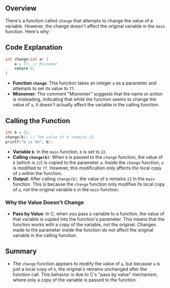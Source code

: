 ## Overview
There's a function called `change` that attempts to change the value of a variable. However, the change doesn't affect the original variable in the `main` function. Here's why:
## Code Explanation

```c
int change(int a) {
    a = 77; // Misnomer
    return 0;
}
```

- **Function `change`**: This function takes an integer `a` as a parameter and attempts to set its value to `77`.
- **Misnomer**: The comment "Misnomer" suggests that the name or action is misleading, indicating that while the function seems to change the value of `a`, it doesn't actually affect the variable in the calling function.

## Calling the Function

```c
int b = 22;
change(b); // The value of b remains 22
printf("b is %d", b);
```

- **Variable `b`**: In the `main` function, `b` is set to `22`.
- **Calling `change(b)`**: When `b` is passed to the `change` function, the value of `b` (which is `22`) is copied to the parameter `a`. Inside the `change` function, `a` is modified to `77`. However, this modification only affects the local copy of `a` within the function.
- **Output**: After calling `change(b)`, the value of `b` remains `22` in the `main` function. This is because the `change` function only modifies its local copy of `a`, not the original variable `b` in the `main` function.

### Why the Value Doesn't Change

- **Pass by Value**: In C, when you pass a variable to a function, the value of that variable is copied into the function's parameter. This means that the function works with a copy of the variable, not the original. Changes made to the parameter inside the function do not affect the original variable in the calling function.

## Summary

- The `change` function appears to modify the value of `a`, but because `a` is just a local copy of `b`, the original `b` remains unchanged after the function call. This behavior is due to C's "pass by value" mechanism, where only a copy of the variable is passed to the function.